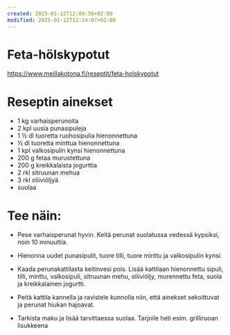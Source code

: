 ```yaml
---
created: 2025-01-12T12:04:56+02:00
modified: 2025-01-12T12:14:07+02:00
---
```


# Feta-hölskypotut

https://www.meillakotona.fi/reseptit/feta-holskypotut

# Reseptin ainekset
- 1 kg varhaisperunoita
- 2 kpl uusia punasipuleja
- 1 ½ dl tuoretta ruohosipulia hienonnettuna
- ½ dl tuoretta minttua hienonnettuna
- 1 kpl valkosipulin kynsi hienonnettuna
- 200 g fetaa murustettuna
- 200 g kreikkalaista jogurttia
- 2 rkl sitruunan mehua
- 3 rkl oliiviöljyä
- suolaa

# Tee näin:

- Pese varhaisperunat hyvin. Keitä perunat suolatussa vedessä kypsiksi, noin 10 minuuttia.

- Hienonna uudet punasipulit, tuore tilli, tuore minttu ja valkosipulin kynsi.

- Kaada perunakattilasta keitinvesi pois. Lisää kattilaan hienonnettu sipuli, tilli, minttu, valkosipuli, sitruunan mehu, oliiviöljy, murennettu feta, suola ja kreikkalainen jogurtti.

- Peitä kattila kannella ja ravistele kunnolla niin, että ainekset sekoittuvat ja perunat hiukan hajoavat.

- Tarkista maku ja lisää tarvittaessa suolaa. Tarjoile heti esim. grilliruoan lisukkeena
